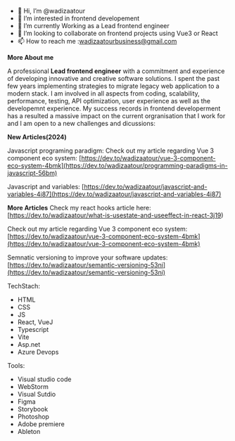 
- 👋 Hi, I’m @wadizaatour
- 👀 I’m interested in frontend developement
- 🌱 I’m currently Working as a Lead frontend engineer
- 💞️ I’m looking to collaborate on frontend projects using Vue3 or React
- 📫 How to reach me :wadizaatourbusiness@gmail.com
  
**More About me**

A professional **Lead frontend engineer** with a commitment and experience of developing innovative and creative software solutions. 
I spent the past few years implementing strategies to migrate legacy web application to a modern stack. I am involved in all aspects from coding, scalability, performance, testing, API optimization, user experience as well as the developemnt experience.
My success records in frontend developerment has a resulted a massive impact on the current orgranisation that I work for and I am open to a new challenges and dicussions:

**New Articles(2024)**

Javascript programing paradigm: 
Check out my article regarding Vue 3 component eco system:
[https://dev.to/wadizaatour/vue-3-component-eco-system-4bmk](https://dev.to/wadizaatour/programming-paradigms-in-javascript-56bm)

Javascript and variables: 
[https://dev.to/wadizaatour/javascript-and-variables-4i87](https://dev.to/wadizaatour/javascript-and-variables-4i87)

**More Articles**
Check my react hooks article here: 
[https://dev.to/wadizaatour/what-is-usestate-and-useeffect-in-react-3j19)

Check out my article regarding Vue 3 component eco system:
[https://dev.to/wadizaatour/vue-3-component-eco-system-4bmk](https://dev.to/wadizaatour/vue-3-component-eco-system-4bmk)

Semnatic versioning to improve your software updates:
[https://dev.to/wadizaatour/semantic-versioning-53ni](https://dev.to/wadizaatour/semantic-versioning-53ni)




TechStach: 
 - HTML
 - CSS
 - JS
 - React, VueJ
 - Typescript
 - Vite
 - Asp.net
 - Azure Devops

Tools:
 - Visual studio code
 - WebStorm
 - Visual Sutdio
 - Figma
 - Storybook
 - Photoshop
 - Adobe premiere
 - Ableton

 
